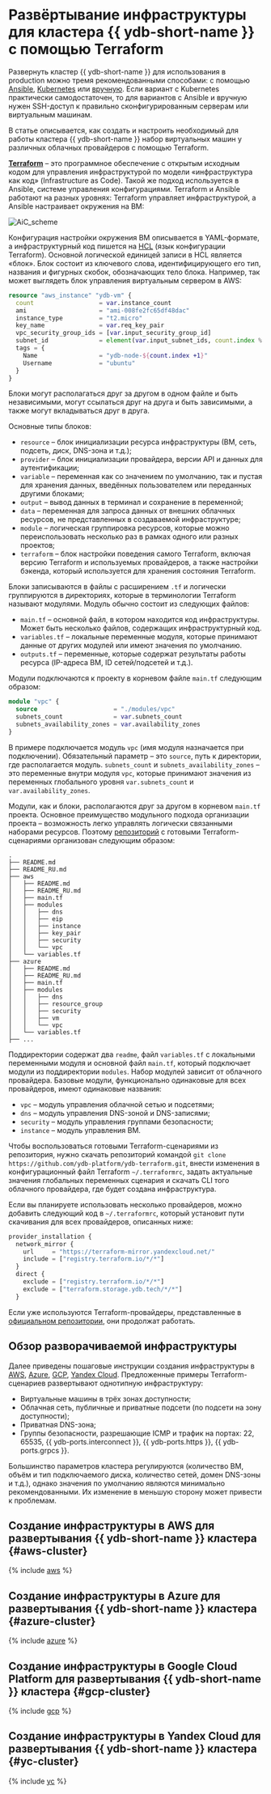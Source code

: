 # Развёртывание инфраструктуры для кластера {{ ydb-short-name }} с помощью Terraform

Развернуть кластер {{ ydb-short-name }} для использования в production можно тремя рекомендованными способами: с помощью [Ansible](./initial-deployment.md), [Kubernetes](../kubernetes/index.md) или [вручную](../../devops/manual/index.md). Если вариант с Kubernetes практически самодостаточен, то для вариантов с Ansible и вручную нужен SSH-доступ к правильно сконфигурированным серверам или виртуальным машинам.

В статье описывается, как создать и настроить необходимый для работы кластера {{ ydb-short-name }} набор виртуальных машин у различных облачных провайдеров с помощью Terraform.

**[Terraform](https://www.terraform.io/)** – это программное обеспечение с открытым исходным кодом для управления инфраструктурой по модели «инфраструктура как код» (Infrastructure as Code). Такой же подход используется в Ansible, системе управления конфигурациями. Terraform и Ansible работают на разных уровнях: Terraform управляет инфраструктурой, а Ansible настраивает окружения на ВМ:

![AiC_scheme](./_assets/terraform/AiC_scheme.png)

Конфигурация настройки окружения ВМ описывается в YAML-формате, а инфраструктурный код пишется на [HCL](https://github.com/hashicorp/hcl) (язык конфигурации Terraform). Основной логической единицей записи в HCL является «блок». Блок состоит из ключевого слова, идентифицирующего его тип, названия и фигурных скобок, обозначающих тело блока. Например, так может выглядеть блок управления виртуальным сервером в AWS:

<!-- markdownlint-disable blanks-around-fences -->

```tf
resource "aws_instance" "ydb-vm" {
  count                  = var.instance_count
  ami                    = "ami-008fe2fc65df48dac"
  instance_type          = "t2.micro"
  key_name               = var.req_key_pair
  vpc_security_group_ids = [var.input_security_group_id]
  subnet_id              = element(var.input_subnet_ids, count.index % length(var.input_subnet_ids))
  tags = {
    Name                 = "ydb-node-${count.index +1}"
    Username             = "ubuntu"
  }
}
```

<!-- markdownlint-enable blanks-around-fences -->

Блоки могут располагаться друг за другом в одном файле и быть независимыми, могут ссылаться друг на друга и быть зависимыми, а также могут вкладываться друг в друга.

Основные типы блоков:

* `resource` – блок инициализации ресурса инфраструктуры (ВМ, сеть, подсеть, диск, DNS-зона и т.д.);
* `provider` – блок инициализации провайдера, версии API и данных для аутентификации;
* `variable` – переменная как со значением по умолчанию, так и пустая для хранения данных, введённых пользователем или переданных другими блоками;
* `output` – вывод данных в терминал и сохранение в переменной;
* `data` – переменная для запроса данных от внешних облачных ресурсов, не представленных в создаваемой инфраструктуре;
* `module` – логическая группировка ресурсов, которые можно переиспользовать несколько раз в рамках одного или разных проектов;
* `terraform` – блок настройки поведения самого Terraform, включая версию Terraform и используемых провайдеров, а также настройки бэкенда, который используется для хранения состояния Terraform.

Блоки записываются в файлы с расширением `.tf` и логически группируются в директориях, которые в терминологии Terraform называют модулями. Модуль обычно состоит из следующих файлов:

* `main.tf` – основной файл, в котором находится код инфраструктуры. Может быть несколько файлов, содержащих инфраструктурный код.
* `variables.tf` – локальные переменные модуля, которые принимают данные от других модулей или имеют значения по умолчанию.
* `outputs.tf` – переменные, которые содержат результаты работы ресурса (IP-адреса ВМ, ID сетей/подсетей и т.д.).

Модули подключаются к проекту в корневом файле `main.tf` следующим образом:

```tf
module "vpc" {
  source                     = "./modules/vpc"
  subnets_count              = var.subnets_count
  subnets_availability_zones = var.availability_zones
}
```

В примере подключается модуль `vpc` (имя модуля назначается при подключении). Обязательный параметр – это `source`, путь к директории, где располагается модуль. `subnets_count` и `subnets_availability_zones` – это переменные внутри модуля `vpc`, которые принимают значения из переменных глобального уровня `var.subnets_count` и `var.availability_zones`.

Модули, как и блоки, располагаются друг за другом в корневом `main.tf` проекта. Основное преимущество модульного подхода организации проекта – возможность легко управлять логически связанными наборами ресурсов. Поэтому [репозиторий](https://github.com/ydb-platform/ydb-terraform) с готовыми Terraform-сценариями организован следующим образом:

```text
.
├── README.md
├── README_RU.md
├── aws
│   ├── README.md
│   ├── README_RU.md
│   ├── main.tf
│   ├── modules
│   │   ├── dns
│   │   ├── eip
│   │   ├── instance
│   │   ├── key_pair
│   │   ├── security
│   │   └── vpc
│   └── variables.tf
├── azure
│   ├── README.md
│   ├── README_RU.md
│   ├── main.tf
│   ├── modules
│   │   ├── dns
│   │   ├── resource_group
│   │   ├── security
│   │   ├── vm
│   │   └── vpc
│   └── variables.tf
├── ...
```

Поддиректории содержат два `readme`, файл `variables.tf` с локальными переменными модуля и основной файл `main.tf`, который подключает модули из поддиректории `modules`. Набор модулей зависит от облачного провайдера. Базовые модули, функционально одинаковые для всех провайдеров, имеют одинаковые названия:

* `vpc` – модуль управления облачной сетью и подсетями;
* `dns` – модуль управления DNS-зоной и DNS-записями;
* `security` – модуль управления группами безопасности;
* `instance` – модуль управления ВМ.

Чтобы воспользоваться готовыми Terraform-сценариями из репозитория, нужно скачать репозиторий командой `git clone https://github.com/ydb-platform/ydb-terraform.git`, внести изменения в конфигурационный файл Terraform `~/.terraformrc`, задать актуальные значения глобальных переменных сценария и скачать CLI того облачного провайдера, где будет создана инфраструктура.

Если вы планируете использовать несколько провайдеров, можно добавить следующий код в `~/.terraformrc`, который установит пути скачивания для всех провайдеров, описанных ниже:

```tf
provider_installation {
  network_mirror {
    url     = "https://terraform-mirror.yandexcloud.net/"
    include = ["registry.terraform.io/*/*"]
  }
  direct {
    exclude = ["registry.terraform.io/*/*"]
    exclude = ["terraform.storage.ydb.tech/*/*"]
  }
```

Если уже используются Terraform-провайдеры, представленные в [официальном репозитории](https://registry.terraform.io/browse/providers), они продолжат работать.

## Обзор разворачиваемой инфраструктуры

Далее приведены пошаговые инструкции создания инфраструктуры в [AWS](#aws-cluster), [Azure](#azure-cluster), [GCP](#gcp-cluster), [Yandex Cloud](#yc-cluster). Предложенные примеры Terraform-сценариев развертывают однотипную инфраструктуру:

* Виртуальные машины в трёх зонах доступности;
* Облачная сеть, публичные и приватные подсети (по подсети на зону доступности);
* Приватная DNS-зона;
* Группы безопасности, разрешающие ICMP и трафик на портах: 22, 65535, {{ ydb-ports.interconnect }}, {{ ydb-ports.https }}, {{ ydb-ports.grpcs }}.

Большинство параметров кластера регулируются (количество ВМ, объём и тип подключаемого диска, количество сетей, домен DNS-зоны и т.д.), однако значения по умолчанию являются минимально рекомендованными. Их изменение в меньшую сторону может привести к проблемам.

## Создание инфраструктуры в AWS для развертывания {{ ydb-short-name }} кластера {#aws-cluster}

{% include [aws](./_includes/terraform/aws.md) %}

## Создание инфраструктуры в Azure для развертывания {{ ydb-short-name }} кластера {#azure-cluster}

{% include [azure](./_includes/terraform/azure.md) %}

## Создание инфраструктуры в Google Cloud Platform для развертывания {{ ydb-short-name }} кластера {#gcp-cluster}

{% include [gcp](./_includes/terraform/gcp.md) %}

## Создание инфраструктуры в Yandex Cloud для развертывания {{ ydb-short-name }} кластера {#yc-cluster}

{% include [yc](./_includes/terraform/yc.md) %}

